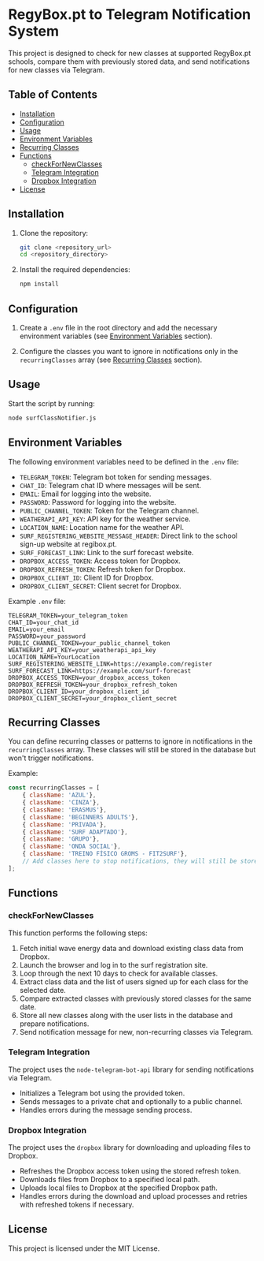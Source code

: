 # RegyBox.pt to Telegram Notification System

This project is designed to check for new classes at supported RegyBox.pt schools, compare them with previously stored data, and send notifications for new classes via Telegram.

## Table of Contents

- [Installation](#installation)
- [Configuration](#configuration)
- [Usage](#usage)
- [Environment Variables](#environment-variables)
- [Recurring Classes](#recurring-classes)
- [Functions](#functions)
  - [checkForNewClasses](#checkfornewclasses)
  - [Telegram Integration](#telegram-integration)
  - [Dropbox Integration](#dropbox-integration)
- [License](#license)

## Installation

1. Clone the repository:
    ```bash
    git clone <repository_url>
    cd <repository_directory>
    ```

2. Install the required dependencies:
    ```bash
    npm install
    ```

## Configuration

1. Create a `.env` file in the root directory and add the necessary environment variables (see [Environment Variables](#environment-variables) section).

2. Configure the classes you want to ignore in notifications only in the `recurringClasses` array (see [Recurring Classes](#recurring-classes) section).

## Usage

Start the script by running:
```bash
node surfClassNotifier.js
```

## Environment Variables
The following environment variables need to be defined in the `.env` file:

- `TELEGRAM_TOKEN`: Telegram bot token for sending messages.
- `CHAT_ID`: Telegram chat ID where messages will be sent.
- `EMAIL`: Email for logging into the website.
- `PASSWORD`: Password for logging into the website.
- `PUBLIC_CHANNEL_TOKEN`: Token for the Telegram channel.
- `WEATHERAPI_API_KEY`: API key for the weather service.
- `LOCATION_NAME`: Location name for the weather API.
- `SURF_REGISTERING_WEBSITE_MESSAGE_HEADER`: Direct link to the school sign-up website at regibox.pt.
- `SURF_FORECAST_LINK`: Link to the surf forecast website.
- `DROPBOX_ACCESS_TOKEN`: Access token for Dropbox.
- `DROPBOX_REFRESH_TOKEN`: Refresh token for Dropbox.
- `DROPBOX_CLIENT_ID`: Client ID for Dropbox.
- `DROPBOX_CLIENT_SECRET`: Client secret for Dropbox.

Example `.env` file:
```env
TELEGRAM_TOKEN=your_telegram_token
CHAT_ID=your_chat_id
EMAIL=your_email
PASSWORD=your_password
PUBLIC_CHANNEL_TOKEN=your_public_channel_token
WEATHERAPI_API_KEY=your_weatherapi_api_key
LOCATION_NAME=YourLocation
SURF_REGISTERING_WEBSITE_LINK=https://example.com/register
SURF_FORECAST_LINK=https://example.com/surf-forecast
DROPBOX_ACCESS_TOKEN=your_dropbox_access_token
DROPBOX_REFRESH_TOKEN=your_dropbox_refresh_token
DROPBOX_CLIENT_ID=your_dropbox_client_id
DROPBOX_CLIENT_SECRET=your_dropbox_client_secret
```

## Recurring Classes

You can define recurring classes or patterns to ignore in notifications in the `recurringClasses` array. These classes will still be stored in the database but won't trigger notifications.

Example:
```javascript
const recurringClasses = [
    { className: 'AZUL'},
    { className: 'CINZA'},
    { className: 'ERASMUS'},
    { className: 'BEGINNERS ADULTS'},
    { className: 'PRIVADA'},
    { className: 'SURF ADAPTADO'},
    { className: 'GRUPO'},
    { className: 'ONDA SOCIAL'},
    { className: 'TREINO FÍSICO GROMS - FIT2SURF'},
    // Add classes here to stop notifications, they will still be stored in the database
];
```

## Functions

### checkForNewClasses

This function performs the following steps:

1. Fetch initial wave energy data and download existing class data from Dropbox.
2. Launch the browser and log in to the surf registration site.
3. Loop through the next 10 days to check for available classes.
4. Extract class data and the list of users signed up for each class for the selected date.
5. Compare extracted classes with previously stored classes for the same date.
6. Store all new classes along with the user lists in the database and prepare notifications.
7. Send notification message for new, non-recurring classes via Telegram.

### Telegram Integration

The project uses the `node-telegram-bot-api` library for sending notifications via Telegram.

- Initializes a Telegram bot using the provided token.
- Sends messages to a private chat and optionally to a public channel.
- Handles errors during the message sending process.

### Dropbox Integration

The project uses the `dropbox` library for downloading and uploading files to Dropbox.

- Refreshes the Dropbox access token using the stored refresh token.
- Downloads files from Dropbox to a specified local path.
- Uploads local files to Dropbox at the specified Dropbox path.
- Handles errors during the download and upload processes and retries with refreshed tokens if necessary.

## License

This project is licensed under the MIT License.
